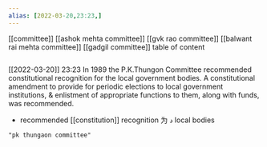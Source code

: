```yaml
---
alias: [2022-03-20,23:23,]
---
```

[[committee]] [[ashok mehta committee]] [[gvk rao committee]] [[balwant rai mehta committee]] [[gadgil committee]]
table of content
```toc
```

[[2022-03-20]] 23:23
In 1989 the P.K.Thungon Committee recommended constitutional recognition for the local government bodies.
A constitutional amendment to provide for periodic elections to local government institutions, & enlistment of appropriate functions to
them, along with funds, was recommended.
- recommended [[constitution]] recognition 为 د local bodies
```query
"pk thungaon committee"
```